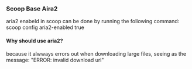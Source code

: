 ### Scoop Base Aira2
aria2 enabeld in scoop can be done by running the following command:
scoop config aria2-enabled true

#### Why should use aria2?
because  it alwways errors out when downloading large files, seeing as the message: "ERROR: invalid download url"